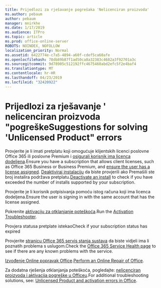 ```yaml
---
title: Prijedlozi za rješavanje pogrešaka 'Nelicenciran proizvoda'
ms.author: pebaum
author: pebaum
manager: mnirkhe
ms.date: 1/17/2019
ms.audience: ITPro
ms.topic: article
ms.prod: office-online-server
ROBOTS: NOINDEX, NOFOLLOW
localization_priority: Normal
ms.assetid: 6422774e-c7a5-4894-a60f-cdef5ca60afe
ms.openlocfilehash: 78db89b87f1ad50ca8a32383c4682a3f92701a3c
ms.sourcegitcommit: 9d78905c512192ffc4675468abd2efc5f2e4baf4
ms.translationtype: MT
ms.contentlocale: hr-HR
ms.lasthandoff: 04/23/2019
ms.locfileid: "32420922"
---
```

# <a name="suggestions-for-solving-unlicensed-product-errors"></a><span data-ttu-id="0e633-102">Prijedlozi za rješavanje ' nelicenciran proizvoda "pogreške</span><span class="sxs-lookup"><span data-stu-id="0e633-102">Suggestions for solving 'Unlicensed Product" errors</span></span>



<span data-ttu-id="0e633-103">Provjerite je li imati pretplatu koji omogućuje klijentskih licenci poslovne Office 365 ili poslovne Premium i [osigurali korisnik ima licenca dodeljena](https://support.office.com/article/997596B5-4173-4627-B915-36ABAC6786DC?wt.mc_id=Alchemy_ClientDIA).</span><span class="sxs-lookup"><span data-stu-id="0e633-103">Ensure you have a subscription that allows client licenses, such as Office 365 Business or Business Premium, and [ensure the user has a license assigned](https://support.office.com/article/997596B5-4173-4627-B915-36ABAC6786DC?wt.mc_id=Alchemy_ClientDIA).</span></span> <span data-ttu-id="0e633-104">[Deaktiviraj instalaciju](https://support.office.com/article/9b497c85-d0a4-4735-80fa-d3565bc05bd1?wt.mc_id=Alchemy_ClientDIA) da biste provjerili ako Premašili ste broj instalira podržava pretplatu.</span><span class="sxs-lookup"><span data-stu-id="0e633-104">[Deactivate an install](https://support.office.com/article/9b497c85-d0a4-4735-80fa-d3565bc05bd1?wt.mc_id=Alchemy_ClientDIA) to check if you have exceeded the number of installs supported by your subscription.</span></span> 
  
<span data-ttu-id="0e633-105">Provjerite je li korisnik potpisivanja pomoću istog računa koji ima licenca dodeljena.</span><span class="sxs-lookup"><span data-stu-id="0e633-105">Ensure the user is signing in with the same account that has the license assigned.</span></span>
  
<span data-ttu-id="0e633-106">Pokrenite [aktivaciju za otklanjanje poteškoća](https://aka.ms/SARA-OfficeActivation-Alchemy).</span><span class="sxs-lookup"><span data-stu-id="0e633-106">Run the [Activation Troubleshooter](https://aka.ms/SARA-OfficeActivation-Alchemy).</span></span>
  
<span data-ttu-id="0e633-107">Provjera statusa pretplate istekao</span><span class="sxs-lookup"><span data-stu-id="0e633-107">Check if your subscription status has expired</span></span>
  
<span data-ttu-id="0e633-108">Provjerite [stranicu Office 365 servis stanja sustava](https://docs.microsoft.com/office365/enterprise/view-service-health) da biste vidjeli ima li poznatih problema s uslugom.</span><span class="sxs-lookup"><span data-stu-id="0e633-108">Check the [Office 365 Service Health page](https://docs.microsoft.com/office365/enterprise/view-service-health) to see if there are any known problems with the service.</span></span> 
  
<span data-ttu-id="0e633-109">[Izvođenje Online popravak Office](https://support.office.com/Article/7821d4b6-7c1d-4205-aa0e-a6b40c5bb88b?wt.mc_id=Alchemy_ClientDIA).</span><span class="sxs-lookup"><span data-stu-id="0e633-109">[Perform an Online Repair of Office](https://support.office.com/Article/7821d4b6-7c1d-4205-aa0e-a6b40c5bb88b?wt.mc_id=Alchemy_ClientDIA).</span></span>
  
<span data-ttu-id="0e633-110">Za dodatna rješenja otklanjanja poteškoća, pogledajte: [nelicenciran proizvoda i aktivacija pogreške u Officeu](https://support.office.com/Article/0d23d3c0-c19c-4b2f-9845-5344fedc4380?wt.mc_id=Alchemy_ClientDIA).</span><span class="sxs-lookup"><span data-stu-id="0e633-110">For additional troubleshooting solutions, see: [Unlicensed Product and activation errors in Office](https://support.office.com/Article/0d23d3c0-c19c-4b2f-9845-5344fedc4380?wt.mc_id=Alchemy_ClientDIA).</span></span>
  

